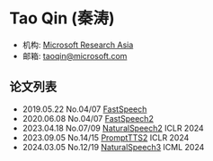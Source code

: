 # Tao Qin (秦涛)

- 机构: [Microsoft Research Asia](../Institutions/Microsoft.md)
- 邮箱: <taoqin@microsoft.com>

## 论文列表

- 2019.05.22 No.04/07 [FastSpeech](../Models/TTS2_Acoustic/2019.05.22_FastSpeech.md)
- 2020.06.08 No.04/07 [FastSpeech2](../Models/TTS2_Acoustic/2020.06.08_FastSpeech2.md)
- 2023.04.18 No.07/09 [NaturalSpeech2](../Models/Diffusion/2023.04.18_NaturalSpeech2.md) ICLR 2024
- 2023.09.05 No.14/15 [PromptTTS2](../Models/Prompt/2023.09.05_PromptTTS2.md) ICLR 2024
- 2024.03.05 No.12/19 [NaturalSpeech3](../Models/Diffusion/2024.03.05_NaturalSpeech3.md) ICML 2024